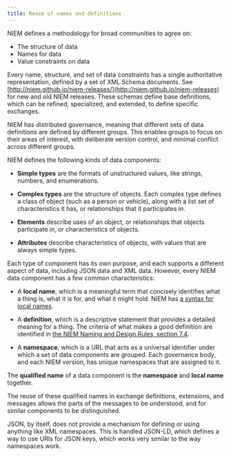```yaml
---
title: Reuse of names and definitions
---
```


NIEM defines a methodology for broad communities to agree on:

* The structure of data
* Names for data
* Value constraints on data

Every name, structure, and set of data constraints has a single authoritative
representation, defined by a set of XML Schema documents. See
[http://niem.github.io/niem-releases/](http://niem.github.io/niem-releases) for new and old NIEM releases. These
schemas define base definitions, which can be refined, specialized, and
extended, to define specific exchanges.

NIEM has distributed governance, meaning that different sets of data definitions
are defined by different groups. This enables groups to focus on their areas of
interest, with deliberate version control, and minimal conflict across different
groups.

NIEM defines the following kinds of data components:

* **Simple types** are the formats of unstructured values, like strings,
  numbers, and enumerations.

* **Complex types** are the structure of objects. Each complex type defines a class
  of object (such as a person or vehicle), along with a list set of
  characteristics it has, or relationships that it participates in.

* **Elements** describe uses of an object, or relationships that objects
  participate in, or characteristics of objects.

* **Attributes** describe characteristics of objects, with values that are
  always simple types.

Each type of component has its own purpose, and each supports a different aspect
of data, including JSON data and XML data. However, every NIEM data component
has a few common characteristics:

* A **local name**, which is a meaningful term that concisely identifies what a
  thing is, what it is for, and what it might hold. NIEM has [a syntax
  for local names](../syntax).

* A **definition**, which is a descriptive statement that provides a detailed
  meaning for a thing. The criteria of what makes a good definition are
  identified in
  [the NIEM Naming and Design Rules, section 7.4](https://reference.niem.gov/niem/specification/naming-and-design-rules/4.0/niem-ndr-4.0.html#section_7.4).

* A **namespace**, which is a URL that acts as a universal identifier under
  which a set of data components are grouped. Each governance body, and each
  NIEM version, has unique namespaces that are assigned to it.

The **qualified name** of a data component is the **namespace** and **local name**
together.

The reuse of these qualified names in exchange definitions, extensions, and
messages allows the parts of the messages to be understood, and for similar
components to be distinguished.

JSON, by itself, does not provide a mechanism for defining or using anything
like XML namespaces. This is handled JSON-LD, which defines a way to use URIs
for JSON keys, which works very similar to the way namespaces work.
